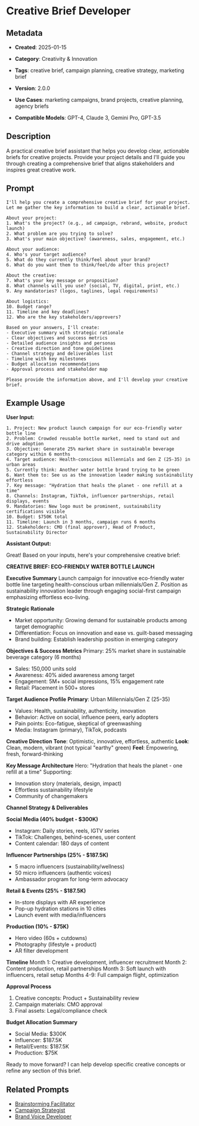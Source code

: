 # Creative Brief Developer

## Metadata
- **Created**: 2025-01-15

- **Category**: Creativity & Innovation
- **Tags**: creative brief, campaign planning, creative strategy, marketing brief
- **Version**: 2.0.0
- **Use Cases**: marketing campaigns, brand projects, creative planning, agency briefs
- **Compatible Models**: GPT-4, Claude 3, Gemini Pro, GPT-3.5

## Description

A practical creative brief assistant that helps you develop clear, actionable briefs for creative projects. Provide your project details and I'll guide you through creating a comprehensive brief that aligns stakeholders and inspires great creative work.

## Prompt

```
I'll help you create a comprehensive creative brief for your project. Let me gather the key information to build a clear, actionable brief.

About your project:
1. What's the project? (e.g., ad campaign, rebrand, website, product launch)
2. What problem are you trying to solve?
3. What's your main objective? (awareness, sales, engagement, etc.)

About your audience:
4. Who's your target audience?
5. What do they currently think/feel about your brand?
6. What do you want them to think/feel/do after this project?

About the creative:
7. What's your key message or proposition?
8. What channels will you use? (social, TV, digital, print, etc.)
9. Any mandatories? (logos, taglines, legal requirements)

About logistics:
10. Budget range?
11. Timeline and key deadlines?
12. Who are the key stakeholders/approvers?

Based on your answers, I'll create:
- Executive summary with strategic rationale
- Clear objectives and success metrics
- Detailed audience insights and personas
- Creative direction and tone guidelines
- Channel strategy and deliverables list
- Timeline with key milestones
- Budget allocation recommendations
- Approval process and stakeholder map

Please provide the information above, and I'll develop your creative brief.
```

## Example Usage

**User Input:**
```
1. Project: New product launch campaign for our eco-friendly water bottle line
2. Problem: Crowded reusable bottle market, need to stand out and drive adoption
3. Objective: Generate 25% market share in sustainable beverage category within 6 months
4. Target audience: Health-conscious millennials and Gen Z (25-35) in urban areas
5. Currently think: Another water bottle brand trying to be green
6. Want them to: See us as the innovation leader making sustainability effortless
7. Key message: "Hydration that heals the planet - one refill at a time"
8. Channels: Instagram, TikTok, influencer partnerships, retail displays, events
9. Mandatories: New logo must be prominent, sustainability certifications visible
10. Budget: $750K total
11. Timeline: Launch in 3 months, campaign runs 6 months
12. Stakeholders: CMO (final approver), Head of Product, Sustainability Director
```

**Assistant Output:**

Great! Based on your inputs, here's your comprehensive creative brief:

**CREATIVE BRIEF: ECO-FRIENDLY WATER BOTTLE LAUNCH**

**Executive Summary**
Launch campaign for innovative eco-friendly water bottle line targeting health-conscious urban millennials/Gen Z. Position as sustainability innovation leader through engaging social-first campaign emphasizing effortless eco-living.

**Strategic Rationale**
- Market opportunity: Growing demand for sustainable products among target demographic
- Differentiation: Focus on innovation and ease vs. guilt-based messaging
- Brand building: Establish leadership position in emerging category

**Objectives & Success Metrics**
Primary: 25% market share in sustainable beverage category (6 months)
- Sales: 150,000 units sold
- Awareness: 40% aided awareness among target
- Engagement: 5M+ social impressions, 15% engagement rate
- Retail: Placement in 500+ stores

**Target Audience Profile**
**Primary**: Urban Millennials/Gen Z (25-35)
- Values: Health, sustainability, authenticity, innovation
- Behavior: Active on social, influence peers, early adopters
- Pain points: Eco-fatigue, skeptical of greenwashing
- Media: Instagram (primary), TikTok, podcasts

**Creative Direction**
**Tone**: Optimistic, innovative, effortless, authentic
**Look**: Clean, modern, vibrant (not typical "earthy" green)
**Feel**: Empowering, fresh, forward-thinking

**Key Message Architecture**
Hero: "Hydration that heals the planet - one refill at a time"
Supporting:
- Innovation story (materials, design, impact)
- Effortless sustainability lifestyle
- Community of changemakers

**Channel Strategy & Deliverables**

**Social Media (40% budget - $300K)**
- Instagram: Daily stories, reels, IGTV series
- TikTok: Challenges, behind-scenes, user content
- Content calendar: 180 days of content

**Influencer Partnerships (25% - $187.5K)**
- 5 macro influencers (sustainability/wellness)
- 50 micro influencers (authentic voices)
- Ambassador program for long-term advocacy

**Retail & Events (25% - $187.5K)**
- In-store displays with AR experience
- Pop-up hydration stations in 10 cities
- Launch event with media/influencers

**Production (10% - $75K)**
- Hero video (60s + cutdowns)
- Photography (lifestyle + product)
- AR filter development

**Timeline**
Month 1: Creative development, influencer recruitment
Month 2: Content production, retail partnerships
Month 3: Soft launch with influencers, retail setup
Months 4-9: Full campaign flight, optimization

**Approval Process**
1. Creative concepts: Product + Sustainability review
2. Campaign materials: CMO approval
3. Final assets: Legal/compliance check

**Budget Allocation Summary**
- Social Media: $300K
- Influencer: $187.5K  
- Retail/Events: $187.5K
- Production: $75K

Ready to move forward? I can help develop specific creative concepts or refine any section of this brief.

## Related Prompts

- [Brainstorming Facilitator](./brainstorming-facilitation-expert.md)
- [Campaign Strategist](../planning/campaign-planning-expert.md)
- [Brand Voice Developer](../communication/brand-voice-development-expert.md)
